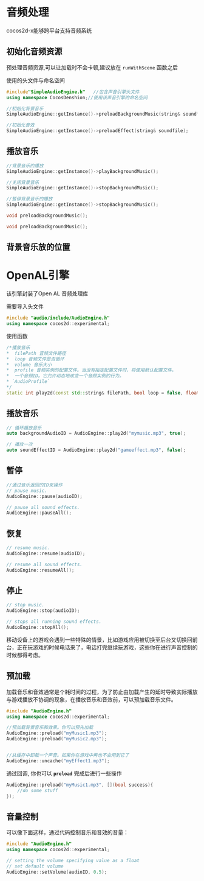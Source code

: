 # 音频处理

cocos2d-x能够跨平台支持音频系统

## 初始化音频资源

预处理音频资源,可以让加载时不会卡顿,建议放在 `runWithScene` 函数之后

使用的头文件与命名空间

```cpp
#include"SimpleAudioEngine.h"   //包含声音引擎头文件  
using namespace CocosDenshion;//使用该声音引擎的命名空间  
```



```cpp
//初始化背景音乐
SimpleAudioEngine::getInstance()->preloadBackgroundMusic(string& soundfile);

//初始化音效
SimpleAudioEngine::getInstance()->preloadEffect(string& soundfile);
```

## 播放音乐

```cpp
//背景音乐的播放
SimpleAudioEngine::getInstance()->playBackgroundMusic();

//关闭背景音乐
SimpleAudioEngine::getInstance()->stopBackgroundMusic();

//暂停背景音乐的播放
SimpleAudioEngine::getInstance()->stopBackgroundMusic();

void preloadBackgroundMusic();

void preloadBackgroundMusic();
```

## 背景音乐放的位置





# OpenAL引擎

该引擎封装了Open AL 音频处理库

需要导入头文件

```cpp
#include "audio/include/AudioEngine.h"
using namespace cocos2d::experimental;
```



使用函数

```cpp
/*播放音乐
*  filePath 音频文件路径
*  loop 音频文件是否循环
*  volume 音乐大小
*  profile 音频实例的配置文件。当没有指定配置文件时，将使用默认配置文件。
*  一个音频ID。它允许动态地改变一个音频实例的行为。
* `AudioProfile`
*/
static int play2d(const std::string& filePath, bool loop = false, float volume = 1.0f, const AudioProfile *profile = nullptr);
```

## 播放音乐

```cpp
// 循环播放音乐
auto backgroundAudioID = AudioEngine::play2d("mymusic.mp3", true);

// 播放一次
auto soundEffectID = AudioEngine::play2d("gameeffect.mp3", false);
```

## 暂停

```cpp
//通过音乐返回的ID来操作
// pause music.
AudioEngine::pause(audioID);

// pause all sound effects.
AudioEngine::pauseAll();
```



## 恢复

```cpp
// resume music.
AudioEngine::resume(audioID);

// resume all sound effects.
AudioEngine::resumeAll();
```



## 停止

```cpp
// stop music.
AudioEngine::stop(audioID);

// stops all running sound effects.
AudioEngine::stopAll();
```

移动设备上的游戏会遇到一些特殊的情景，比如游戏应用被切换至后台又切换回前台，正在玩游戏的时候电话来了，电话打完继续玩游戏，这些你在进行声音控制的时候都得考虑。

## 预加载

加载音乐和音效通常是个耗时间的过程，为了防止由加载产生的延时导致实际播放与游戏播放不协调的现象，在播放音乐和音效前，可以预加载音乐文件。

```cpp
#include "AudioEngine.h"
using namespace cocos2d::experimental;

//预加载背景音乐和效果。你可以预先加载
AudioEngine::preload("myMusic1.mp3");
AudioEngine::preload("myMusic2.mp3");


//从缓存中卸载一个声音。如果你在游戏中再也不会用到它了
AudioEngine::uncache("myEffect1.mp3");
```

通过回调, 你也可以 **`preload`** 完成后进行一些操作

```cpp
AudioEngine::preload("myMusic1.mp3", [](bool success){
    //do some stuff 
});
```

## 音量控制

可以像下面这样，通过代码控制音乐和音效的音量：

```cpp
#include "AudioEngine.h"
using namespace cocos2d::experimental;

// setting the volume specifying value as a float
// set default volume
AudioEngine::setVolume(audioID, 0.5);
```